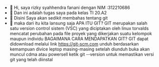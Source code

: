 - 👋 Hi, saya rizky syahhendra fanani dengan NIM :312210686
- 👀 Dan ini adalah tugas saya pada kelas TI 20.A2
- 🌱 Disini Saya akan sedikit membahas tentang git
- 💞️ maka dari itu kita lansung saja
APA ITU GIT?
  GIT merupakan salah satu version control sistem (VSC) yang diciptakan oleh linux torvalds mencatat perubahan pada file proyek yang dikerjakan suatu kelompok maupun individu
BAGAIMANA CARA MENDAPATKAN GIT?
  GIT dapat didownload melalui link https://git-scm.com
  unduh berdasarkan kemampuan divice leptop masing-masing
  setelah diunduh buka akan muncul cdma atau powersell
  ketik git --version untuk memastikan versi git yang telah diinstal
  
